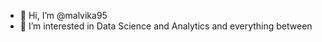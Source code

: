 - 👋 Hi, I’m @malvika95
- 👀 I’m interested in Data Science and Analytics and everything between

<!---
malvika95/malvika95 is a ✨ special ✨ repository because its `README.md` (this file) appears on your GitHub profile.
You can click the Preview link to take a look at your changes.
--->
